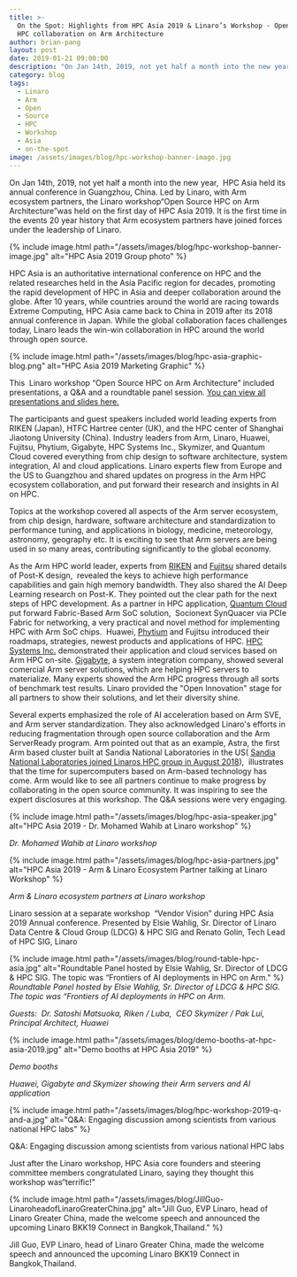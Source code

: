 ```yaml
---
title: >-
  On the Spot: Highlights from HPC Asia 2019 & Linaro’s Workshop - Open Source
  HPC collaboration on Arm Architecture
author: brian-pang
layout: post
date: 2019-01-21 09:00:00
description: "On Jan 14th, 2019, not yet half a month into the new year, \_HPC Asia held its annual conference in Guangzhou, China. Led by Linaro, with Arm ecosystem partners, the Linaro workshop“Open Source HPC on Arm Architecture”was held on the first day of HPC Asia 2019. It is the first time in the events 20 year history that Arm ecosystem partners have joined forces under the leadership of Linaro."
category: blog
tags:
  - Linaro
  - Arm
  - Open
  - Source
  - HPC
  - Workshop
  - Asia
  - on-the-spot
image: /assets/images/blog/hpc-workshop-banner-image.jpg
---
```


On Jan 14th, 2019, not yet half a month into the new year,  HPC Asia held its annual conference in Guangzhou, China. Led by Linaro, with Arm ecosystem partners, the Linaro workshop“Open Source HPC on Arm Architecture”was held on the first day of HPC Asia 2019. It is the first time in the events 20 year history that Arm ecosystem partners have joined forces under the leadership of Linaro.

{% include image.html path="/assets/images/blog/hpc-workshop-banner-image.jpg" alt="HPC Asia 2019 Group photo" %}

HPC Asia is an authoritative international conference on HPC and the related researches held in the Asia Pacific region for decades, promoting the rapid development of HPC in Asia and deeper collaboration around the globe. After 10 years, while countries around the world are racing towards Extreme Computing, HPC Asia came back to China in 2019 after its 2018 annual conference in Japan. While the global collaboration faces challenges today, Linaro leads the win-win collaboration in HPC around the world through open source.

{% include image.html path="/assets/images/blog/hpc-asia-graphic-blog.png" alt="HPC Asia 2019 Marketing Graphic" %}

This  Linaro workshop “Open Source HPC on Arm Architecture” included presentations, a Q&A and a roundtable panel session. [You can view all presentations and slides here.](/events/arm-hpc-asia-2019/)

The participants and guest speakers included world leading experts from RIKEN (Japan), HTFC Hartree center (UK), and the HPC center of Shanghai Jiaotong University (China). Industry leaders from Arm, Linaro, Huawei, Fujitsu, Phytium, Gigabyte, HPC Systems Inc., Skymizer, and Quantum Cloud covered everything from chip design to software architecture, system integration, AI and cloud applications. Linaro experts flew from Europe and the US to Guangzhou and shared updates on progress in the Arm HPC ecosystem collaboration, and put forward their research and insights in AI on HPC.

Topics at the workshop covered all aspects of the Arm server ecosystem, from chip design, hardware, software architecture and standardization to performance tuning, and applications in biology, medicine, meteorology, astronomy, geography etc. It is exciting to see that Arm servers are being used in so many areas, contributing significantly to the global economy.

As the Arm HPC world leader, experts from [RIKEN](/events/system-software-for-armv8-with-sve/) and [Fujitsu](/events/the-first-sve-enabled-arm-processor-a64fx-and-building-up-arm-hpc-ecosystem/) shared details of Post-K design,  revealed the keys to achieve high performance capabilities and gain high memory bandwidth. They also shared the AI Deep Learning research on Post-K. They pointed out the clear path for the next steps of HPC development. As a partner in HPC application, [Quantum Cloud](/events/scale-out-ai-training-on-massive-core-system/) put forward Fabric-Based Arm SoC solution,  Socionext SynQuacer via PCIe Fabric for networking, a very practical and novel method for implementing HPC with Arm SoC chips.  Huawei, [Phytium](/events/the-new-generation-of-phytiums-64cores-processor-and-ecosystem/) and Fujitsu introduced their roadmaps, strategies, newest products and applications of HPC. [HPC Systems Inc.](/events/science-cloud-services-for-computational-chemistry-with-arm-hpc/) demonstrated their application and cloud services based on Arm HPC on-site. [Gigabyte](/events/gigabyte-position-in-arm-server-market-leading-pioneer/), a system integration company, showed several comercial Arm server solutions, which are helping HPC servers to materialize. Many experts showed the Arm HPC progress through all sorts of benchmark test results. Linaro provided the "Open Innovation" stage for all partners to show their solutions, and let their diversity shine.

Several experts emphasized the role of AI acceleration based on Arm SVE, and Arm server standardization. They also acknowledged Linaro's efforts in reducing fragmentation through open source collaboration and the Arm ServerReady program. Arm pointed out that as an example, Astra, the first Arm based cluster built at Sandia National Laboratories in the US( [Sandia National Laboratories joined Linaros HPC group in August 2018](/news/sandia-national-laboratories-joins-the-linaro-hpc-special-interest-group/)),  illustrates that the time for supercomputers based on Arm-based technology has come. Arm would like to see all partners continue to make progress by collaborating in the open source community. It was inspiring to see the expert disclosures at this workshop. The Q&A sessions were very engaging.

{% include image.html path="/assets/images/blog/hpc-asia-speaker.jpg" alt="HPC Asia 2019 - Dr. Mohamed Wahib at Linaro workshop" %}

_Dr. Mohamed Wahib at Linaro workshop_

{% include image.html path="/assets/images/blog/hpc-asia-partners.jpg" alt="HPC Asia 2019 - Arm &amp; Linaro Ecosystem Partner talking at Linaro Workshop" %}

_Arm & Linaro ecosystem partners at Linaro workshop_

Linaro session at a separate workshop  “Vendor Vision” during HPC Asia 2019 Annual conference. Presented by Elsie Wahlig, Sr. Director of Linaro Data Centre & Cloud Group (LDCG) & HPC SIG and Renato Golin, Tech Lead of HPC SIG, Linaro

{% include image.html path="/assets/images/blog/round-table-hpc-asia.jpg" alt="Roundtable Panel hosted by Elsie Wahlig, Sr. Director of LDCG &amp; HPC SIG. The topic was “Frontiers of AI deployments in HPC on Arm." %} <br>_Roundtable Panel hosted by Elsie Wahlig, Sr. Director of LDCG & HPC SIG. The topic was “Frontiers of AI deployments in HPC on Arm._

_Guests:  Dr. Satoshi Matsuoka, Riken / Luba,  CEO Skymizer / Pak Lui, Principal Architect, Huawei_

{% include image.html path="/assets/images/blog/demo-booths-at-hpc-asia-2019.jpg" alt="Demo booths at HPC Asia 2019" %}

_Demo booths_

_Huawei, Gigabyte and Skymizer showing their Arm servers and AI application_

{% include image.html path="/assets/images/blog/hpc-workshop-2019-q-and-a.jpg" alt="Q&amp;A: Engaging discussion among scientists from various national HPC labs" %}

Q&A: Engaging discussion among scientists from various national HPC labs

Just after the Linaro workshop, HPC Asia core founders and steering committee members congratulated Linaro, saying they thought this workshop was“terrific!"

{% include image.html path="/assets/images/blog/JillGuo-LinaroheadofLinaroGreaterChina.jpg" alt="Jill Guo, EVP Linaro, head of Linaro Greater China, made the welcome speech and announced the upcoming Linaro BKK19 Connect in Bangkok,Thailand." %}

Jill Guo, EVP Linaro, head of Linaro Greater China, made the welcome speech and announced the upcoming Linaro BKK19 Connect in Bangkok,Thailand.
